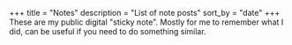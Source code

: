 +++
title = "Notes"
description = "List of note posts"
sort_by = "date"
+++
These are my public digital "sticky note". Mostly for me to remember what I did, can be useful if you need to do something similar.